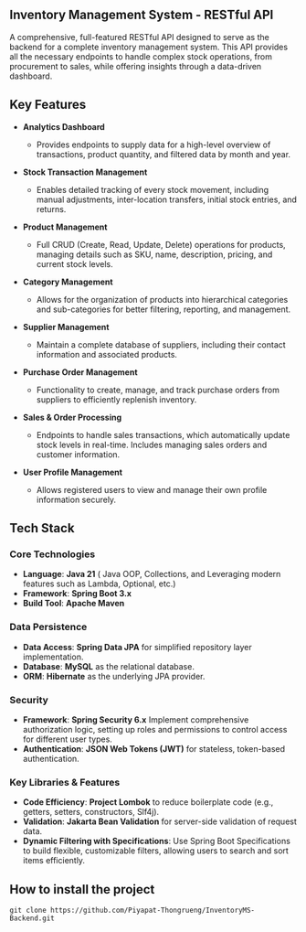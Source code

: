 ## Inventory Management System - RESTful API

A comprehensive, full-featured RESTful API designed to serve as the backend for a complete inventory management system. This API provides all the necessary endpoints to handle complex stock operations, from procurement to sales, while offering insights through a data-driven dashboard.

## Key Features

-   **Analytics Dashboard**
    
    -   Provides endpoints to supply data for a high-level overview of transactions, product quantity, and filtered data by month and year.
-   **Stock Transaction Management**
    
    -   Enables detailed tracking of every stock movement, including manual adjustments, inter-location transfers, initial stock entries, and returns.
-   **Product Management**
    
    -   Full CRUD (Create, Read, Update, Delete) operations for products, managing details such as SKU, name, description, pricing, and current stock levels.
-   **Category Management**
    
    -   Allows for the organization of products into hierarchical categories and sub-categories for better filtering, reporting, and management.
-   **Supplier Management**
    
    -   Maintain a complete database of suppliers, including their contact information and associated products.
-   **Purchase Order Management**
    
    -   Functionality to create, manage, and track purchase orders from suppliers to efficiently replenish inventory.
-   **Sales & Order Processing**
    
    -   Endpoints to handle sales transactions, which automatically update stock levels in real-time. Includes managing sales orders and customer information.
-   **User Profile Management**
    
    -   Allows registered users to view and manage their own profile information securely.


## Tech Stack

### Core Technologies
-   **Language**:  **Java 21**  ( Java OOP, Collections, and Leveraging modern features such as Lambda, Optional, etc.)
-   **Framework**:  **Spring Boot 3.x**
-   **Build Tool**:  **Apache Maven**

### Data Persistence
-   **Data Access**:  **Spring Data JPA**  for simplified repository layer implementation.
-   **Database**:  **MySQL**  as the relational database.
-   **ORM**:  **Hibernate**  as the underlying JPA provider.

### Security
-   **Framework**:  **Spring Security 6.x**  Implement comprehensive authorization logic, setting up roles and permissions to control access for different user types.
-   **Authentication**:  **JSON Web Tokens (JWT)**  for stateless, token-based authentication.

### Key Libraries & Features

-   **Code Efficiency**:  **Project Lombok**  to reduce boilerplate code (e.g., getters, setters, constructors, Slf4j).
-   **Validation**:  **Jakarta Bean Validation**  for server-side validation of request data.
-   **Dynamic Filtering with Specifications**: Use Spring Boot Specifications to build flexible, customizable filters, allowing users to search and sort items efficiently.

## How to install the project

    git clone https://github.com/Piyapat-Thongrueng/InventoryMS-Backend.git

